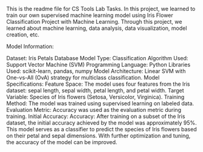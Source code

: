 This is the readme file for CS Tools Lab Tasks. In this project, we learned to train our own supervised machine learning model using 
Iris Flower Classification Project with Machine Learning. Through this project, we learned about machine learning, data analysis, 
data visualization, model creation, etc.

Model Information:

Dataset: Iris Petals Database Model Type: Classification Algorithm Used: Support Vector Machine (SVM) 
Programming Language: Python Libraries Used: scikit-learn, pandas, numpy 
Model Architecture: Linear SVM with One-vs-All (OvA) strategy for multiclass classification. 
Model Specifications:
Feature Space: The model uses four features from the Iris dataset: sepal length, sepal width, petal length, and petal width. 
Target Variable: Species of Iris flowers (Setosa, Versicolor, Virginica). 
Training Method: The model was trained using supervised learning on labeled data. 
Evaluation Metric: Accuracy was used as the evaluation metric during training. Initial Accuracy:
Accuracy: After training on a subset of the Iris dataset, the initial accuracy achieved by the model was approximately 95%. This model serves as a classifier to predict the species of Iris flowers based on their petal and sepal dimensions. With further optimization and tuning, the accuracy of the model can be improved.
